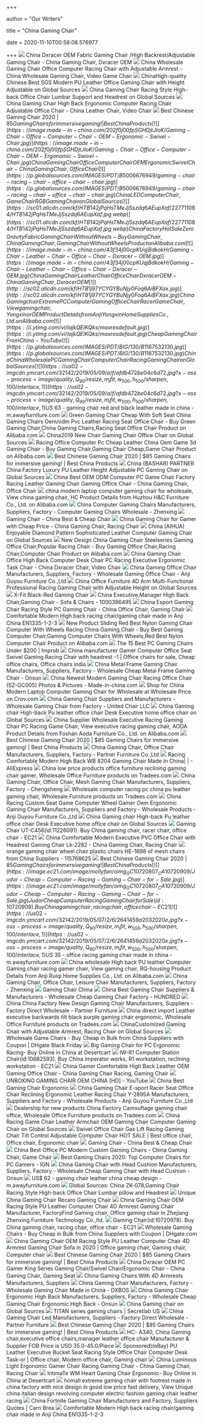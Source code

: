 +++
        
author = "Our Writers"
        
title = "China Gaming Chair"
        
date = 2020-11-10T00:58:08.576977
        
+++
[ ![](https://image.made-in-china.com/43f34j00gpYUQRtfBqkn/Dxracer-OEM-Fabric-Gaming-Chair-High-Backrest-Adjustable-Gaming-Chair.jpg)](https://image.made-in-china.com/43f34j00gpYUQRtfBqkn/Dxracer-OEM-Fabric-Gaming-Chair-High-Backrest-Adjustable-Gaming-Chair.jpg) China Dxracer OEM Fabric Gaming Chair /High Backrest/Adjustable Gaming Chair  - China Gaming Chair, Dxracer OEM
[ ![](https://image.made-in-china.com/43f34j00czMUTJdhniqI/Wholesale-Gaming-Chair-Office-Computer-Racing-Chair-with-Adjustable-Armrest.jpg)](https://image.made-in-china.com/43f34j00czMUTJdhniqI/Wholesale-Gaming-Chair-Office-Computer-Racing-Chair-with-Adjustable-Armrest.jpg) China Wholesale Gaming Chair Office Computer Racing Chair with Adjustable  Armrest - China Wholesale Gaming Chair, Video Game Chair
[ ![](https://p.globalsources.com/IMAGES/PDT/BIG/883/B1160322883.jpg)](https://p.globalsources.com/IMAGES/PDT/BIG/883/B1160322883.jpg) ChinaHigh-quality Chinese Best SGS Modern PU Leather Office Gaming Chair  with Height Adjustable on Global Sources
[ ![](https://p.globalsources.com/IMAGES/PDT/BIG/738/B1162206738.jpg)](https://p.globalsources.com/IMAGES/PDT/BIG/738/B1162206738.jpg) China Gaming Chair Racing Style High-back Office Chair Lumbar Support and  Headrest on Global Sources
[ ![](https://image.made-in-china.com/202f0j00OHAYTlgnEBkV/Gaming-Chair-High-Back-Ergonomic-Computer-Racing-Chair-Adjustable-Office-Chair.jpg)](https://image.made-in-china.com/202f0j00OHAYTlgnEBkV/Gaming-Chair-High-Back-Ergonomic-Computer-Racing-Chair-Adjustable-Office-Chair.jpg) China Gaming Chair High Back Ergonomic Computer Racing Chair Adjustable  Office Chair - China Leather Chair, Video Chair
[ ![](https://bestchinaproducts.com/wp-content/uploads/2020/06/top-chinese-budget-gaming-chair.png)](https://bestchinaproducts.com/wp-content/uploads/2020/06/top-chinese-budget-gaming-chair.png) Best Chinese Gaming Chair 2020 | $85 Gaming Chairs for immersive gaming! |  Best China Products
[ ![](https://image.made-in-china.com/202f0j00fpSGHDjtJIoK/Gaming-Chair-Office-Computer-Chair-OEM-Ergonomic-Swivel-Chair.jpg)](https://image.made-in-china.com/202f0j00fpSGHDjtJIoK/Gaming-Chair-Office-Computer-Chair-OEM-Ergonomic-Swivel-Chair.jpg) China Gaming Chair Office Computer Chair OEM Ergonomic Swivel Chair - China  Gaming Chair, Office Chair
[ ![](https://p.globalsources.com/IMAGES/PDT/B5006676949/gaming-chair-racing-chair-office-chair-chair.jpg)](https://p.globalsources.com/IMAGES/PDT/B5006676949/gaming-chair-racing-chair-office-chair-chair.jpg) ChinaLED Computer Chair ,Game Chair RGB Gaming Chair on Global Sources
[ ![](https://sc01.alicdn.com/kf/HTB142jPqHsTMeJjSszdq6AEupXaf/227711084/HTB142jPqHsTMeJjSszdq6AEupXaf.jpg_.webp)](https://sc01.alicdn.com/kf/HTB142jPqHsTMeJjSszdq6AEupXaf/227711084/HTB142jPqHsTMeJjSszdq6AEupXaf.jpg_.webp) China Factory Hot Sale Zero Gravity Fabric Gaming Chair Without Wheels -  Buy Gaming Chair,China Gaming Chair,Gaming Chair Without Wheels Product on  Alibaba.com
[ ![](https://image.made-in-china.com/43f34j00cpKUqjBdkokH/Gaming-Chair-Leather-Chair-Office-Chair-Dxracer-OEM.jpg)](https://image.made-in-china.com/43f34j00cpKUqjBdkokH/Gaming-Chair-Leather-Chair-Office-Chair-Dxracer-OEM.jpg) China Gaming Chair Leather Chair Office Chair Dxracer OEM - China Gaming  Chair, Dxracer OEM
[ ![](http://sc02.alicdn.com/kf/HTB1j97YCYGYBuNjy0Foq6AiBFXax.jpg)](http://sc02.alicdn.com/kf/HTB1j97YCYGYBuNjy0Foq6AiBFXax.jpg) China Gamingchair Extreme PC Computer Gaming Office Chair Racer Game Chair,  View gamingchair, Yongxin or OEM Product Details from Anji Yongxin Home  Supplies Co., Ltd. on Alibaba.com
[ ![](https://i.ytimg.com/vi/lajkQEIKQks/maxresdefault.jpg)](https://i.ytimg.com/vi/lajkQEIKQks/maxresdefault.jpg) Cheap Gaming Chair From China - YouTube
[ ![](https://p.globalsources.com/IMAGES/PDT/BIG/130/B1167532130.jpg)](https://p.globalsources.com/IMAGES/PDT/BIG/130/B1167532130.jpg) ChinaChina Wholesale PC Gaming Chair Computer Chair Racing Gaming Chair on  Global Sources
[ ![](https://us02-imgcdn.ymcart.com/32142/2019/05/09/a/f/afdb472be04c6d72.jpg?x-oss-process=image/quality,Q_90/resize,m_lfit,w_500,h_500/sharpen,100/interlace,1)](https://us02-imgcdn.ymcart.com/32142/2019/05/09/a/f/afdb472be04c6d72.jpg?x-oss-process=image/quality,Q_90/resize,m_lfit,w_500,h_500/sharpen,100/interlace,1) US$ 63 - gaming chair red and black leather made in china -  m.awayfurniture.com
[ ![](https://sc01.alicdn.com/kf/HTB1WcBNbRbM8KJjSZFFq6yynpXaA/227931616/HTB1WcBNbRbM8KJjSZFFq6yynpXaA.jpg)](https://sc01.alicdn.com/kf/HTB1WcBNbRbM8KJjSZFFq6yynpXaA/227931616/HTB1WcBNbRbM8KJjSZFFq6yynpXaA.jpg) Green Gaming Chair Cheap With Soft Seat China Gaming Chairs Oem/odm Pvc  Leather Racing Seat Office Chair - Buy Green Gaming Chair,China Gaming  Chairs,Racing Seat Office Chair Product on Alibaba.com
[ ![](https://p.globalsources.com/IMAGES/PDT/B0952228719/Gaming-Chair-Office-Chair-Gamer-Silla.jpg)](https://p.globalsources.com/IMAGES/PDT/B0952228719/Gaming-Chair-Office-Chair-Gamer-Silla.jpg) China2019 New Chair Gaming Chair Office Chair on Global Sources
[ ![](https://sc01.alicdn.com/kf/HTB1F7RcckOWBuNjSsppq6xPgpXaI.jpg_350x350.jpg)](https://sc01.alicdn.com/kf/HTB1F7RcckOWBuNjSsppq6xPgpXaI.jpg_350x350.jpg) Racing Office Computer Pc Cheap Leather China Oem Game 3d Gaming Chair -  Buy Gaming Chair,Gaming Chair Cheap,Game Chair Product on Alibaba.com
[ ![](https://bestchinaproducts.com/wp-content/uploads/2020/06/budget-gaming-chair-amazon.png)](https://bestchinaproducts.com/wp-content/uploads/2020/06/budget-gaming-chair-amazon.png) Best Chinese Gaming Chair 2020 | $85 Gaming Chairs for immersive gaming! |  Best China Products
[ ![](https://p.globalsources.com/IMAGES/PDT/BIG/324/B1166912324.jpg)](https://p.globalsources.com/IMAGES/PDT/BIG/324/B1166912324.jpg) China (BASHAR) PARTNER China Factory Luxury PU Leather Height Adjustable PC Gaming  Chair on Global Sources
[ ![](https://image.made-in-china.com/43f34j00CuZYIiwWhPqE/Best-OEM-ODM-Computer-PC-Game-Chair-Factory-Racing-Leather-Gaming-Chair-Gaming-Office-Chair.jpg)](https://image.made-in-china.com/43f34j00CuZYIiwWhPqE/Best-OEM-ODM-Computer-PC-Game-Chair-Factory-Racing-Leather-Gaming-Chair-Gaming-Office-Chair.jpg) China Best OEM ODM Computer PC Game Chair Factory Racing Leather Gaming  Chair Gaming Office Chair - China Gaming Chair, Office Chair
[ ![](https://sc01.alicdn.com/kf/HTB1QrLLXoLrK1Rjy0Fjq6zYXFXad.jpg_350x350.jpg)](https://sc01.alicdn.com/kf/HTB1QrLLXoLrK1Rjy0Fjq6zYXFXad.jpg_350x350.jpg) china modern laptop computer gaming chair for wholesale, View china gaming  chair, HC Product Details from Huzhou H&C Furniture Co., Ltd. on Alibaba.com
[ ![](http://m.zxtopfurniture.com/Content/upload/2020446543/202004131420176857936.jpg)](http://m.zxtopfurniture.com/Content/upload/2020446543/202004131420176857936.jpg) China Computer Gaming Chairs Manufacturers, Suppliers, Factory - Computer Gaming  Chairs Wholesale - Zhenxing
[ ![](https://image.jimcdn.com/app/cms/image/transf/dimension=1920x400:format=jpg/path/sad064e95232e823b/image/i0b69a45911dbccba/version/1435018636/image.jpg)](https://image.jimcdn.com/app/cms/image/transf/dimension=1920x400:format=jpg/path/sad064e95232e823b/image/i0b69a45911dbccba/version/1435018636/image.jpg) Gaming Chair - China Best & Cheap Chair
[ ![](https://image.made-in-china.com/43f34j00pAzTeWFyfloH/Gaming-Chair-for-Gamer-with-Cheap-Price.jpg)](https://image.made-in-china.com/43f34j00pAzTeWFyfloH/Gaming-Chair-for-Gamer-with-Cheap-Price.jpg) China Gaming Chair for Gamer with Cheap Price - China Gaming Chair, Racing  Chair
[ ![](https://p.globalsources.com/IMAGES/PDT/BIG/932/B1163623932.jpg)](https://p.globalsources.com/IMAGES/PDT/BIG/932/B1163623932.jpg) China (AIHUA) Enjoyable Diamond Pattern Sophisticated Leather Computer Gaming  Chair on Global Sources
[ ![](https://sc02.alicdn.com/kf/Hed0a9a87b36345c5b15437dff0428a28a.jpg)](https://sc02.alicdn.com/kf/Hed0a9a87b36345c5b15437dff0428a28a.jpg) New Design China Gaming Chair Steelseries Gaming Office Chair,Popular  Racing Chair - Buy Gaming Office Chair,Racing Chair,Computer Chair Product  on Alibaba.com
[ ![](https://image.made-in-china.com/202f0j00QDZYHVcPsCbt/Gaming-Chair-Office-High-Back-Computer-Desk-Chair-PC-Racing-Executive-Ergonomic-Task-Chair.jpg)](https://image.made-in-china.com/202f0j00QDZYHVcPsCbt/Gaming-Chair-Office-High-Back-Computer-Desk-Chair-PC-Racing-Executive-Ergonomic-Task-Chair.jpg) China Gaming Chair Office High Back Computer Desk Chair PC Racing Executive  Ergonomic Task Chair - China Dxracer Chair, Video Chair
[ ![](http://m.chairoem.com/uploads/20205380/small/april-game-black-and-white-gaming-chair17472428115.jpg)](http://m.chairoem.com/uploads/20205380/small/april-game-black-and-white-gaming-chair17472428115.jpg) China Gaming Office Chair Manufacturers, Suppliers, Factory - Wholesale  Gaming Office Chair - Anji Guyou Furniture Co.,Ltd
[ ![](https://p.globalsources.com/IMAGES/PDT/BIG/841/B1158765841.jpg)](https://p.globalsources.com/IMAGES/PDT/BIG/841/B1158765841.jpg) China Office Furniture 4D Arm Multi-Functional Professional Racing Gaming  Chair with Adjustable Height on Global Sources
[ ![](https://thermaltake.azureedge.net/pub/media/catalog/product/cache/25e62158742be0ef47d2055284094406/x/f/xfit_black-white01.jpg)](https://thermaltake.azureedge.net/pub/media/catalog/product/cache/25e62158742be0ef47d2055284094406/x/f/xfit_black-white01.jpg) X-Fit Black-Red Gaming Chair
[ ![](https://apollo-singapore.akamaized.net/v1/files/hlf83ukb1lol-PK/image)](https://apollo-singapore.akamaized.net/v1/files/hlf83ukb1lol-PK/image) China Executive,Manager High Back Chair,Gaming Chair - Sofa & Chairs -  1000396495
[ ![](https://image.made-in-china.com/43f34j00JEBUaZtdaGcz/Esport-Gaming-Chair-Racing-Style-PC-Gaming-Chair.jpg)](https://image.made-in-china.com/43f34j00JEBUaZtdaGcz/Esport-Gaming-Chair-Racing-Style-PC-Gaming-Chair.jpg) China Esport Gaming Chair Racing Style PC Gaming Chair - China Office Chair,  Gaming Chair
[ ![](http://www.milanocn.com/photo/ps14876875-comfortable_modern_high_back_racing_chair_gaming_chair_made_in_anji_china_en1335_1_2_3_certified_en12520_certified.jpg)](http://www.milanocn.com/photo/ps14876875-comfortable_modern_high_back_racing_chair_gaming_chair_made_in_anji_china_en1335_1_2_3_certified_en12520_certified.jpg) Comfortable Modern High back racing chair/gaming chair made in Anji China  EN1335-1-2-3
[ ![](https://sc01.alicdn.com/kf/HTB1bn6BXOAKL1JjSZFoq6ygCFXaq.jpg)](https://sc01.alicdn.com/kf/HTB1bn6BXOAKL1JjSZFoq6ygCFXaq.jpg) New Product Sliding Red Best Nylon Gaming Chair Computer With Wheels Racing China  Gaming Chair - Buy Best Gaming Computer Chair,Gaming Computer Chairs With  Wheels,Red Best Nylon Computer Chair Product on Alibaba.com
[ ![](https://cdn.improb.com/wp-content/uploads/2019/08/Ficmax-Ergonomic-Massage-Gaming-Chair.jpg)](https://cdn.improb.com/wp-content/uploads/2019/08/Ficmax-Ergonomic-Massage-Gaming-Chair.jpg) The 15 Best PC Gaming Chairs Under $200 | Improb
[ ![](https://i.pinimg.com/originals/5d/2d/3c/5d2d3c255a3e9392011fac2fe60c1603.jpg)](https://i.pinimg.com/originals/5d/2d/3c/5d2d3c255a3e9392011fac2fe60c1603.jpg) China manufacturer Gamer Computer Office Seat Swivel Gaming Racing Chair  with headrest -1 | Office chairs for sale, Cheap office chairs, Office  chairs india
[ ![](https://www.hggamechair.com/uploads/201818128/metal-frame-gaming-chair13497918437.jpg)](https://www.hggamechair.com/uploads/201818128/metal-frame-gaming-chair13497918437.jpg) China Metal Frame Gaming Chair Manufacturers, Suppliers, Factory -  Wholesale Cheap Metal Frame Gaming Chair - Onsun
[ ![](https://image.made-in-china.com/2f0j00gwuQsaclbpqm/Newest-Modern-Gaming-Chair-Racing-Office-Chair-SZ-GC005-.jpg)](https://image.made-in-china.com/2f0j00gwuQsaclbpqm/Newest-Modern-Gaming-Chair-Racing-Office-Chair-SZ-GC005-.jpg) China Newest Modern Gaming Chair Racing Office Chair (SZ-GC005) Photos &  Pictures - Made-in-china.com
[ ![](https://image.crov.com/pd8-cCvpbFKHeYVQ/china-modern-laptop-computer-gaming-chair-for-wholesale.jpg)](https://image.crov.com/pd8-cCvpbFKHeYVQ/china-modern-laptop-computer-gaming-chair-for-wholesale.jpg) Shop for China Modern Laptop Computer Gaming Chair for Wholesale at  Wholesale Price on Crov.com
[ ![](http://m.unitedofficechair.com/uploads/201816684/small/adults-pink-game-chair49569187049.jpg)](http://m.unitedofficechair.com/uploads/201816684/small/adults-pink-game-chair49569187049.jpg) China Gaming Chair Suppliers and Manufacturers - Wholesale Gaming Chair  from Factory - United Chair LLC
[ ![](https://p.globalsources.com/IMAGES/PDT/B0955316966/Gaming-chair-Mesh-Office-chairs-Game-chair.jpg)](https://p.globalsources.com/IMAGES/PDT/B0955316966/Gaming-chair-Mesh-Office-chairs-Game-chair.jpg) China Gaming chair High-back Pu leather office chair Desk Executive home  office chair on Global Sources
[ ![](https://sc02.alicdn.com/kf/HTB1EtLUbjDuK1RjSszdq6xGLpXaV.jpg_350x350.jpg)](https://sc02.alicdn.com/kf/HTB1EtLUbjDuK1RjSszdq6xGLpXaV.jpg_350x350.jpg) China Supplier Wholesale Executive Racing Gaming Chair PC Racing Game Chair,  View executive racing gaming chair, AODA Product Details from Foshan Aoda  Furniture Co., Ltd. on Alibaba.com
[ ![](https://bestchinaproducts.com/wp-content/uploads/2020/06/bucket-seat-gaming-chair-china.png)](https://bestchinaproducts.com/wp-content/uploads/2020/06/bucket-seat-gaming-chair-china.png) Best Chinese Gaming Chair 2020 | $85 Gaming Chairs for immersive gaming! |  Best China Products
[ ![](http://m.chairspartner.com/uploads/202019842/small/comfortable-pu-gaming-chair-with-60mm-gaming21376233738.jpg)](http://m.chairspartner.com/uploads/202019842/small/comfortable-pu-gaming-chair-with-60mm-gaming21376233738.jpg) China Gaming Chair, Office Chair Manufacturers, Suppliers, Factory -  Partner Furniture Co.,Ltd
[ ![](https://ae01.alicdn.com/kf/Hc03134e1e1bb4bf5bf1372d051653f85F.jpg_q50.jpg)](https://ae01.alicdn.com/kf/Hc03134e1e1bb4bf5bf1372d051653f85F.jpg_q50.jpg) Racing Comfortable Modern High Back WB 8204 Gaming Chair Made In China| | -  AliExpress
[ ![](https://img.tradees.com/file/upload/2020/06/28/China-low-price-products-office-furniture-reclining-gaming-chair-gamer.jpg)](https://img.tradees.com/file/upload/2020/06/28/China-low-price-products-office-furniture-reclining-gaming-chair-gamer.jpg) China low price products office furniture reclining gaming chair gamer,  Wholesale Office Furniture products on Tradees.com
[ ![](http://m.cs-gamingchair.com/uploads/202022061/small/ergonomic-office-chair-with-lumbar-support07194677286.jpg)](http://m.cs-gamingchair.com/uploads/202022061/small/ergonomic-office-chair-with-lumbar-support07194677286.jpg) China Gaming Chair, Office Chair, Mesh Gaming Chair Manufacturers,  Suppliers, Factory - Chengsheng
[ ![](https://img.tradees.com/file/upload/2020/06/28/Wholesale-computer-racing-pc-china-pu-leather-gaming-chair.jpg)](https://img.tradees.com/file/upload/2020/06/28/Wholesale-computer-racing-pc-china-pu-leather-gaming-chair.jpg) Wholesale computer racing pc china pu leather gaming chair, Wholesale  Furniture products on Tradees.com
[ ![](http://m.chairoem.com/uploads/20195380/racing-custom-seat-game-computer-wheel-gamer23335252015.jpg)](http://m.chairoem.com/uploads/20195380/racing-custom-seat-game-computer-wheel-gamer23335252015.jpg) China Racing Custom Seat Game Computer Wheel Gamer Oem Ergonomic Gaming  Chair Manufacturers, Suppliers and Factory - Wholesale Products - Anji  Guyou Furniture Co.,Ltd
[ ![](https://p.globalsources.com/IMAGES/PDT/BIG/149/B1171181149.jpg)](https://p.globalsources.com/IMAGES/PDT/BIG/149/B1171181149.jpg) China Gaming chair High-back Pu leather office chair Desk Executive home  office chair on Global Sources
[ ![](https://image.ec21.com/image/officeultimate/oimg_GC11226069_CA11226091/Gaming-Chair-UT-C456.jpg)](https://image.ec21.com/image/officeultimate/oimg_GC11226069_CA11226091/Gaming-Chair-UT-C456.jpg) Gaming Chair UT-C456(id:11226091). Buy China gaming chair, racer chair,  office chair - EC21
[ ![](https://image.made-in-china.com/2f0j00szifUIuFbobK/Comfortable-Modern-Executive-PVC-Office-Chair-with-Headrest-Gaming-Chair-Lk-2282.jpg)](https://image.made-in-china.com/2f0j00szifUIuFbobK/Comfortable-Modern-Executive-PVC-Office-Chair-with-Headrest-Gaming-Chair-Lk-2282.jpg) China Comfortable Modern Executive PVC Office Chair with Headrest Gaming  Chair Lk-2282 - China Gaming Chair, Racing Chair
[ ![](https://timg.china.cn/0/1_934_27248_800_483.jpg)](https://timg.china.cn/0/1_934_27248_800_483.jpg) orange gaming chair wheel chair plastic chairs HE-1698 of mesh chairs from  China Suppliers - 115768625
[ ![](https://bestchinaproducts.com/wp-content/uploads/2020/06/popular-gaming-chair-on-amazon.png)](https://bestchinaproducts.com/wp-content/uploads/2020/06/popular-gaming-chair-on-amazon.png) Best Chinese Gaming Chair 2020 | $85 Gaming Chairs for immersive gaming! |  Best China Products
[ ![](https://image.ec21.com/image/mollyfan/oimg_GC10720807_CA10720909/Judor-Cheap-Computer-Racing-Gaming-Chair-for-Sale.jpg)](https://image.ec21.com/image/mollyfan/oimg_GC10720807_CA10720909/Judor-Cheap-Computer-Racing-Gaming-Chair-for-Sale.jpg) Judor Cheap Computer Racing Gaming Chair for Sale(id:10720909). Buy China  gaming chair, racing chair, office chair - EC21
[ ![](https://us02-imgcdn.ymcart.com/32142/2019/05/07/2/6/2641459a2032020e.jpg?x-oss-process=image/quality,Q_90/resize,m_lfit,w_500,h_500/sharpen,100/interlace,1)](https://us02-imgcdn.ymcart.com/32142/2019/05/07/2/6/2641459a2032020e.jpg?x-oss-process=image/quality,Q_90/resize,m_lfit,w_500,h_500/sharpen,100/interlace,1) US$ 35 - office racing gaming chair made in china - m.awayfurniture.com
[ ![](https://sc02.alicdn.com/kf/Hc81e6f6ed5e4441bbcaf004f493558c2R.jpg)](https://sc02.alicdn.com/kf/Hc81e6f6ed5e4441bbcaf004f493558c2R.jpg) China wholesale High back PU leather Computer Gaming chair racing gamer  chair, View gaming chair, RQ-housing Product Details from Anji Ruiqi Home  Supplies Co., Ltd. on Alibaba.com
[ ![](http://m.zxtopfurniture.com/uploads/201919843/small/high-back-mesh-chair13384628593.jpg)](http://m.zxtopfurniture.com/uploads/201919843/small/high-back-mesh-chair13384628593.jpg) China Gaming Chair, Office Chair, Leisure Chair Manufacturers, Suppliers,  Factory - Zhenxing
[ ![](https://lh6.googleusercontent.com/proxy/JWX9xL4d7pTSqZM_sMAoHbPzyxcUBMn7Qz4yuQNEzcVEEgu1mqU7DK5Pf1e4HrxWfrkr7RX7Ys5jkH9VaSRdUaphvcogW_IDOmJELzEVZqOzRDbB1SMDi4q9tiD_230qXKK3dvcToTZeuEsfQ8HQPqUPiF75_1CFBDUMuLYIvdc=s0-d)](https://lh6.googleusercontent.com/proxy/JWX9xL4d7pTSqZM_sMAoHbPzyxcUBMn7Qz4yuQNEzcVEEgu1mqU7DK5Pf1e4HrxWfrkr7RX7Ys5jkH9VaSRdUaphvcogW_IDOmJELzEVZqOzRDbB1SMDi4q9tiD_230qXKK3dvcToTZeuEsfQ8HQPqUPiF75_1CFBDUMuLYIvdc=s0-d) Gaming Chair China
[ ![](http://m.chaircustom.com/uploads/20199373/small/gaming-celeb-chair201909241058198952669.jpg)](http://m.chaircustom.com/uploads/20199373/small/gaming-celeb-chair201909241058198952669.jpg) China Best Gaming Chair Suppliers & Manufacturers - Wholesale Cheap Gaming  Chair Factory - HUNDRED
[ ![](http://m.chairspartner.com/uploads/201919842/china-factory-new-design-gaming-chair09274937709.jpg)](http://m.chairspartner.com/uploads/201919842/china-factory-new-design-gaming-chair09274937709.jpg) China China Factory New Design Gaming Chair Manufacturers, Suppliers -  Factory Direct Wholesale - Partner Furniture
[ ![](https://img.tradees.com/file/upload/2020/06/28/China-direct-import-Leather-executive-backwards-tilt-black-purple-gaming-chair-ergonomic.jpg)](https://img.tradees.com/file/upload/2020/06/28/China-direct-import-Leather-executive-backwards-tilt-black-purple-gaming-chair-ergonomic.jpg) China direct import Leather executive backwards tilt black purple gaming  chair ergonomic, Wholesale Office Furniture products on Tradees.com
[ ![](https://p.globalsources.com/IMAGES/PDT/B1166933163/Gaming-chair.jpg)](https://p.globalsources.com/IMAGES/PDT/B1166933163/Gaming-chair.jpg) ChinaCustomized Gaming Chair with Adjustable Armrest, Racing Chair on  Global Sources
[ ![](https://www.dhresource.com/f2/albu/g11/M01/DB/94/rBNaFl8RHT2AeqEBAAFZOJB3NHY603.jpg)](https://www.dhresource.com/f2/albu/g11/M01/DB/94/rBNaFl8RHT2AeqEBAAFZOJB3NHY603.jpg) Wholesale Game Chairs - Buy Cheap in Bulk from China Suppliers with Coupon  | DHgate Black Friday
[ ![](https://images-na.ssl-images-amazon.com/images/I/41fs3%2B3vAQL.jpg)](https://images-na.ssl-images-amazon.com/images/I/41fs3%2B3vAQL.jpg) Big Gaming Chair for PC Ergonomic Racing- Buy Online in China at Desertcart
[ ![](https://image.ec21.com/image/ingrem/oimg_GC09977372_CA10682593/IW-R1-Computer-Station-Chair.jpg)](https://image.ec21.com/image/ingrem/oimg_GC09977372_CA10682593/IW-R1-Computer-Station-Chair.jpg) IW-R1 Computer Station Chair(id:10682593). Buy China imperator works, R1  workstation, reclining workstation - EC21
[ ![](https://image.made-in-china.com/43f34j00ZuCGjTRaJicv/Gamer-Comfortable-High-Back-Leather-OEM-Gaming-Office-Chair.jpg)](https://image.made-in-china.com/43f34j00ZuCGjTRaJicv/Gamer-Comfortable-High-Back-Leather-OEM-Gaming-Office-Chair.jpg) China Gamer Comfortable High Back Leather OEM Gaming Office Chair - China  Gaming Chair Racing, Gaming Chair
[ ![](https://i.ytimg.com/vi/Yrs0n7uCFNE/maxresdefault.jpg)](https://i.ytimg.com/vi/Yrs0n7uCFNE/maxresdefault.jpg) UNBOXING GAMING CHAIR OEM CHINA [HD] - YouTube
[ ![](https://sc01.alicdn.com/kf/HTB1F6.YJeySBuNjy1zdq6xPxFXaK/6933274/HTB1F6.YJeySBuNjy1zdq6xPxFXaK.jpg_.webp)](https://sc01.alicdn.com/kf/HTB1F6.YJeySBuNjy1zdq6xPxFXaK/6933274/HTB1F6.YJeySBuNjy1zdq6xPxFXaK.jpg_.webp) China Best Gaming Chair Ergonomic
[ ![](http://m.chairoem.com/uploads/20195380/gaming-chair-e-sport-racer-seat-office-chair03362038817.jpg)](http://m.chairoem.com/uploads/20195380/gaming-chair-e-sport-racer-seat-office-chair03362038817.jpg) China Gaming Chair E-sport Racer Seat Office Chair Reclining Ergonomic  Leather Racing Chair Y-2895A Manufacturers, Suppliers and Factory -  Wholesale Products - Anji Guyou Furniture Co.,Ltd
[ ![](https://img.tradees.com/file/upload/2020/06/28/Dealership-for-new-products-China-Factory-Camouflage-gaming-chair-office.jpg)](https://img.tradees.com/file/upload/2020/06/28/Dealership-for-new-products-China-Factory-Camouflage-gaming-chair-office.jpg) Dealership for new products China Factory Camouflage gaming chair office,  Wholesale Office Furniture products on Tradees.com
[ ![](https://p.globalsources.com/IMAGES/PDT/BIG/964/B1169844964.jpg)](https://p.globalsources.com/IMAGES/PDT/BIG/964/B1169844964.jpg) China Racing Game Chair Leather Armchair OEM Gaming Chair Computer Gaming  Chair on Global Sources
[ ![](https://i.pinimg.com/originals/23/fe/18/23fe182bb17d50417ddf555249b86a6f.jpg)](https://i.pinimg.com/originals/23/fe/18/23fe182bb17d50417ddf555249b86a6f.jpg) Swivel Office Chair Gas Lift Racing Gaming Chair Tilt Control Adjustable  Computer Chair HOT SALE | Best office chair, Office chair, Ergonomic chair
[ ![](https://image.jimcdn.com/app/cms/image/transf/none/path/sad064e95232e823b/image/i946d7a1d40e2d3c1/version/1435018636/image.jpg)](https://image.jimcdn.com/app/cms/image/transf/none/path/sad064e95232e823b/image/i946d7a1d40e2d3c1/version/1435018636/image.jpg) Gaming Chair - China Best & Cheap Chair
[ ![](https://image.made-in-china.com/202f0j00fbUGRWvrTgop/Best-Office-PC-Modern-Custom-Gaming-Chairs.jpg)](https://image.made-in-china.com/202f0j00fbUGRWvrTgop/Best-Office-PC-Modern-Custom-Gaming-Chairs.jpg) China Best Office PC Modern Custom Gaming Chairs - China Gaming Chair, Game  Chair
[ ![](https://assets-prd.ignimgs.com/2020/06/03/9-1591197578657.jpg)](https://assets-prd.ignimgs.com/2020/06/03/9-1591197578657.jpg) Best Gaming Chairs 2020: Top Computer Chairs for PC Gamers - IGN
[ ![](https://www.hggamechair.com/uploads/201818128/gaming-chair-with-head-cushion39153150250.jpg)](https://www.hggamechair.com/uploads/201818128/gaming-chair-with-head-cushion39153150250.jpg) China Gaming Chair with Head Cushion Manufacturers, Suppliers, Factory -  Wholesale Cheap Gaming Chair with Head Cushion - Onsun
[ ![](https://us02-imgcdn.ymcart.com/32142/2019/05/09/d/8/d80b2af4ae3bd35e.jpg?x-oss-process=image/quality,Q_90/resize,m_lfit,w_500,h_500/sharpen,100/interlace,1)](https://us02-imgcdn.ymcart.com/32142/2019/05/09/d/8/d80b2af4ae3bd35e.jpg?x-oss-process=image/quality,Q_90/resize,m_lfit,w_500,h_500/sharpen,100/interlace,1) US$ 62 - gaming chair leather china cheap design - m.awayfurniture.com
[ ![](https://p.globalsources.com/IMAGES/PDT/BIG/358/B1174076358.jpg)](https://p.globalsources.com/IMAGES/PDT/BIG/358/B1174076358.jpg) Global Sources: China ZK-078,Gaming Chair Racing Style High-back Office  Chair Lumbar pillow and Headrest
[ ![](https://sc01.alicdn.com/kf/HTB1Md6pzx9YBuNjy0Ffq6xIsVXay.jpg_350x350.jpg)](https://sc01.alicdn.com/kf/HTB1Md6pzx9YBuNjy0Ffq6xIsVXay.jpg_350x350.jpg) Unique China Gaming Chair Recaro Gaming Chair
[ ![](https://image.hifactory.com/20191210/716bbf6932a16b1f608272a9bde0a86e.jpg)](https://image.hifactory.com/20191210/716bbf6932a16b1f608272a9bde0a86e.jpg) China Gaming Chair OEM Racing Style PU Leather Computer Chair 4D Armrest Gaming  Chair Manufacturer, FactoryFind Gaming chair, Office gaming chair in  Zhejiang Zhenxing Furniture Technology Co.,ltd.
[ ![](https://image.ec21.com/image/mollyfan/oimg_GC10720807_CA10720978/Gaming-Chair.jpg)](https://image.ec21.com/image/mollyfan/oimg_GC10720807_CA10720978/Gaming-Chair.jpg) Gaming Chair(id:10720978). Buy China gaming chair, racing chair, office  chair - EC21
[ ![](https://www.dhresource.com/f2/albu/g16/M01/3F/CD/rBVa4F9xi-iAFqkXAARPZY5Oq5g051.jpg)](https://www.dhresource.com/f2/albu/g16/M01/3F/CD/rBVa4F9xi-iAFqkXAARPZY5Oq5g051.jpg) Wholesale Gaming Chairs - Buy Cheap in Bulk from China Suppliers with  Coupon | DHgate.com
[ ![](https://i.pinimg.com/736x/c5/8c/38/c58c3894e8842b269d4b3cb0d48437a6.jpg)](https://i.pinimg.com/736x/c5/8c/38/c58c3894e8842b269d4b3cb0d48437a6.jpg) China Gaming Chair OEM Racing Style PU Leather Computer Chair 4D Armrest Gaming  Chair Sofa in 2020 | Office gaming chair, Gaming chair, Computer chair
[ ![](https://bestchinaproducts.com/wp-content/uploads/2020/06/pedestal-gaming-chair-962x1024.png)](https://bestchinaproducts.com/wp-content/uploads/2020/06/pedestal-gaming-chair-962x1024.png) Best Chinese Gaming Chair 2020 | $85 Gaming Chairs for immersive gaming! |  Best China Products
[ ![](https://image.made-in-china.com/43f34j00vpLflnIqCCcD/Dxracer-OEM-PC-Gamer-King-Series-Gaming-Chair-Swivel-Chair-Ergonomic-Chair.jpg)](https://image.made-in-china.com/43f34j00vpLflnIqCCcD/Dxracer-OEM-PC-Gamer-King-Series-Gaming-Chair-Swivel-Chair-Ergonomic-Chair.jpg) China Dxracer OEM PC Gamer King Series Gaming Chair/Swivel Chair/Ergonomic  Chair - China Gaming Chair, Gaming Seat
[ ![](https://www.yuhangfurniture.com/wp-content/uploads/2020/04/3.jpg)](https://www.yuhangfurniture.com/wp-content/uploads/2020/04/3.jpg) China Gaming Chairs With 4D Armrests Manufacturers, Suppliers
[ ![](https://www.dxbos.com/uploads/202025720/small/massage-gaming-chair-with-metal-base38057302951.jpg)](https://www.dxbos.com/uploads/202025720/small/massage-gaming-chair-with-metal-base38057302951.jpg) China Gaming Chair Manufacturers, Factory - Wholesale Gaming Chair Made in  China - DXBOS
[ ![](https://www.hggamechair.com/uploads/201918128/happygame-gaming-chair-ergonomic-high-back11363873269.jpg)](https://www.hggamechair.com/uploads/201918128/happygame-gaming-chair-ergonomic-high-back11363873269.jpg) China Gaming Chair Ergonomic High Back Manufacturers, Suppliers, Factory -  Wholesale Cheap Gaming Chair Ergonomic High Back - Onsun
[ ![](https://p.globalsources.com/IMAGES/PDT/B0985967577/gaming-chair-racing-chair-office-chair-gamers.jpg)](https://p.globalsources.com/IMAGES/PDT/B0985967577/gaming-chair-racing-chair-office-chair-gamers.jpg) China Gaming chair on Global Sources
[ ![](https://cdn.shopify.com/s/files/1/1640/2231/files/turntable_2020_TT_pu_stealth_2-min.jpg?v=9843528053165830621)](https://cdn.shopify.com/s/files/1/1640/2231/files/turntable_2020_TT_pu_stealth_2-min.jpg?v=9843528053165830621) TITAN series gaming chairs | Secretlab US
[ ![](http://m.chairspartner.com/uploads/201919842/gaming-chair-led201908161624043101419.jpg)](http://m.chairspartner.com/uploads/201919842/gaming-chair-led201908161624043101419.jpg) China Gaming Chair Led Manufacturers, Suppliers - Factory Direct Wholesale  - Partner Furniture
[ ![](https://bestchinaproducts.com/wp-content/uploads/2020/06/reacing-style-gaming-chair-843x1024.png)](https://bestchinaproducts.com/wp-content/uploads/2020/06/reacing-style-gaming-chair-843x1024.png) Best Chinese Gaming Chair 2020 | $85 Gaming Chairs for immersive gaming! |  Best China Products
[ ![](http://newimg.globalmarket.com/PicLib/group1/M00/5A/4F/rBAAaVWd3M2Adq8xAADUPkAfIsI462_l53075.jpg)](http://newimg.globalmarket.com/PicLib/group1/M00/5A/4F/rBAAaVWd3M2Adq8xAADUPkAfIsI462_l53075.jpg) HC- A340, China Gaming chair,executive office chairs,manager leather office  chair Manufacturer & Supplier FOB Price is USD 35.0-45.0/Piece
[ ![](https://i.pinimg.com/474x/b4/d9/80/b4d9809ae9a8fa74f4cfdfc52e3a8bb3.jpg)](https://i.pinimg.com/474x/b4/d9/80/b4d9809ae9a8fa74f4cfdfc52e3a8bb3.jpg) Sponsored)(eBay) PU Leather Executive Bucket Seat Racing Style Office Chair  Computer Desk Task-or | Office chair, Modern office chair, Gaming chair
[ ![](https://image.made-in-china.com/2f0j00cwaQSVmEbIre/Luminous-Light-Ergonomic-Gamer-Chair-Racing-Gaming-Chair.jpg)](https://image.made-in-china.com/2f0j00cwaQSVmEbIre/Luminous-Light-Ergonomic-Gamer-Chair-Racing-Gaming-Chair.jpg) China Luminous Light Ergonomic Gamer Chair Racing Gaming Chair - China  Gaming Chair, Racing Chair
[ ![](https://images-na.ssl-images-amazon.com/images/I/41UpP%2Bzf0PL.jpg)](https://images-na.ssl-images-amazon.com/images/I/41UpP%2Bzf0PL.jpg) IntimaTe WM Heart Gaming Chair Ergonomic- Buy Online in China at Desertcart
[ ![](https://sc01.alicdn.com/kf/HTB1hg60XUKF3KVjSZFEq6xExFXab.jpg_350x350.jpg)](https://sc01.alicdn.com/kf/HTB1hg60XUKF3KVjSZFEq6xExFXab.jpg_350x350.jpg) homall extreme gaming chair with footrest made in china factory with nice  design in good low price fast delivery, View Unique china italian design  revolving computer electric fashion gaming chair leather racing
[ ![](https://www.carnbreafurniture.com/uploads/38a0b9236-300x300.jpg)](https://www.carnbreafurniture.com/uploads/38a0b9236-300x300.jpg) China Fortnite Gaming Chair Manufacturers and Factory, Suppliers Quotes |  Carn Brea
[ ![](http://www.milanocn.com/photo/pl14882269-comfortable_modern_high_back_racing_chair_gaming_chair_made_in_anji_china_en1335_1_2_3_certified_en12520_certified.jpg)](http://www.milanocn.com/photo/pl14882269-comfortable_modern_high_back_racing_chair_gaming_chair_made_in_anji_china_en1335_1_2_3_certified_en12520_certified.jpg) Comfortable Modern High back racing chair/gaming chair made in Anji China  EN1335-1-2-3
